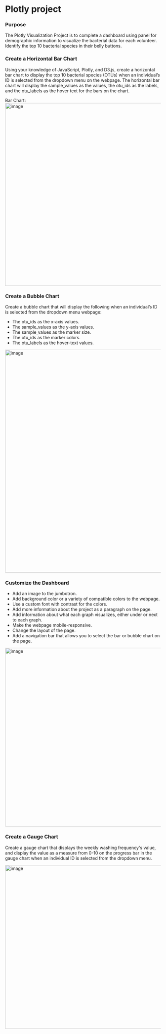 # Plotly project
### Purpose
The Plotly Visualization Project is to complete a dashboard using panel for demographic information to visualize the bacterial data for each volunteer. Identify the top 10 bacterial species in their belly buttons.


### Create a Horizontal Bar Chart
Using your knowledge of JavaScript, Plotly, and D3.js, create a horizontal bar chart to display the top 10 bacterial species (OTUs) when an individual’s ID is selected from the dropdown menu on the webpage. The horizontal bar chart will display the sample_values as the values, the otu_ids as the labels, and the otu_labels as the hover text for the bars on the chart.

Bar Chart: <img width="590" alt="image" src="https://user-images.githubusercontent.com/93049677/151718326-e0d6d7fe-b1f1-4619-bef8-3c083655d661.png">



### Create a Bubble Chart
Create a bubble chart that will display the following when an individual’s ID is selected from the dropdown menu webpage:

- The otu_ids as the x-axis values.
- The sample_values as the y-axis values.
- The sample_values as the marker size.
- The otu_ids as the marker colors.
- The otu_labels as the hover-text values.

<img width="719" alt="image" src="https://user-images.githubusercontent.com/93049677/151718374-66d2c083-7391-43a1-8028-1e10429e857a.png">


### Customize the Dashboard
- Add an image to the jumbotron.
- Add background color or a variety of compatible colors to the webpage.
- Use a custom font with contrast for the colors.
- Add more information about the project as a paragraph on the page.
- Add information about what each graph visualizes, either under or next   to each graph.
- Make the webpage mobile-responsive.
- Change the layout of the page.
- Add a navigation bar that allows you to select the bar or bubble chart   on the page.

<img width="576" alt="image" src="https://user-images.githubusercontent.com/93049677/151718495-21a563a0-095d-4481-8094-aa4ee6caf71a.png">



### Create a Gauge Chart
Create a gauge chart that displays the weekly washing frequency's value, and display the value as a measure from 0-10 on the progress bar in the gauge chart when an individual ID is selected from the dropdown menu.

<img width="528" alt="image" src="https://user-images.githubusercontent.com/93049677/151718462-5d174493-0f0a-435a-b5e4-7e7ee6def98f.png">
